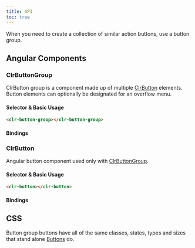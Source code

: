 ```yaml
---
title: API
toc: true
---
```


When you need to create a collection of similar action buttons, use a button group.

## Angular Components

### ClrButtonGroup

ClrButton group is a component made up of multiple [ClrButton](./api/#clrbutton) elements. Button elements can
optionally be designated for an overflow menu.

#### Selector & Basic Usage

<DocDemo toggle="false">

```html
<clr-button-group></clr-button-group>
```

</DocDemo>

#### Bindings

<DocComponentApi component="ClrButtonGroup" item="bindings" />

### ClrButton

Angular button component used only with [ClrButtonGroup](./api/#clrbuttongroup).

#### Selector & Basic Usage

<DocDemo toggle="false">

```html
<clr-button></clr-button>
```

</DocDemo>

#### Bindings

<DocComponentApi component="ClrButton" item="bindings" />

## CSS

Button group buttons have all of the same classes, states, types and sizes that stand alone [Buttons](../button/api.md) do.
